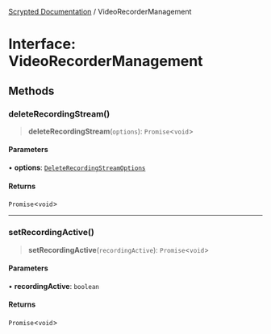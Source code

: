 [Scrypted Documentation](../globals.md) / VideoRecorderManagement

# Interface: VideoRecorderManagement

## Methods

### deleteRecordingStream()

> **deleteRecordingStream**(`options`): `Promise`\<`void`\>

#### Parameters

• **options**: [`DeleteRecordingStreamOptions`](DeleteRecordingStreamOptions.md)

#### Returns

`Promise`\<`void`\>

***

### setRecordingActive()

> **setRecordingActive**(`recordingActive`): `Promise`\<`void`\>

#### Parameters

• **recordingActive**: `boolean`

#### Returns

`Promise`\<`void`\>

